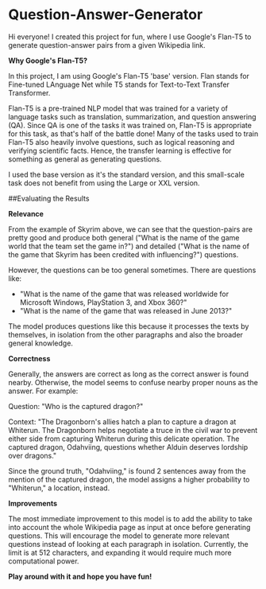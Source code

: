 # Question-Answer-Generator

Hi everyone! I created this project for fun, where I use Google's Flan-T5 to generate question-answer pairs from a given Wikipedia link.

**Why Google's Flan-T5?**

In this project, I am using Google's Flan-T5 'base' version. Flan stands for Fine-tuned LAnguage Net while T5 stands for Text-to-Text Transfer Transformer.

Flan-T5 is a pre-trained NLP model that was trained for a variety of language tasks such as translation, summarization, and question answering (QA). Since QA is one of the tasks it was trained on, Flan-T5 is appropriate for this task, as that's half of the battle done! Many of the tasks used to train Flan-T5 also heavily involve questions, such as logical reasoning and verifying scientific facts. Hence, the transfer learning is effective for something as general as generating questions.

I used the base version as it's the standard version, and this small-scale task does not benefit from using the Large or XXL version.

##Evaluating the Results

**Relevance**

From the example of Skyrim above, we can see that the question-pairs are pretty good and produce both general ("What is the name of the game world that the team set the game in?") and detailed ("What is the name of the game that Skyrim has been credited with influencing?") questions.

However, the questions can be too general sometimes. There are questions like:

- "What is the name of the game that was released worldwide for Microsoft Windows, PlayStation 3, and Xbox 360?"
- "What is the name of the game that was released in June 2013?"

The model produces questions like this because it processes the texts by themselves, in isolation from the other paragraphs and also the broader general knowledge.

**Correctness**

Generally, the answers are correct as long as the correct answer is found nearby. Otherwise, the model seems to confuse nearby proper nouns as the answer. For example:

Question: "Who is the captured dragon?"

Context: "The Dragonborn's allies hatch a plan to capture a dragon at Whiterun. The Dragonborn helps negotiate a truce in the civil war to prevent either side from capturing Whiterun during this delicate operation. The captured dragon, Odahviing, questions whether Alduin deserves lordship over dragons."

Since the ground truth, "Odahviing," is found 2 sentences away from the mention of the captured dragon, the model assigns a higher probability to "Whiterun," a location, instead.

**Improvements**

The most immediate improvement to this model is to add the ability to take into account the whole Wikipedia page as input at once before generating questions. This will encourage the model to generate more relevant questions instead of looking at each paragraph in isolation. Currently, the limit is at 512 characters, and expanding it would require much more computational power.

**Play around with it and hope you have fun!**
